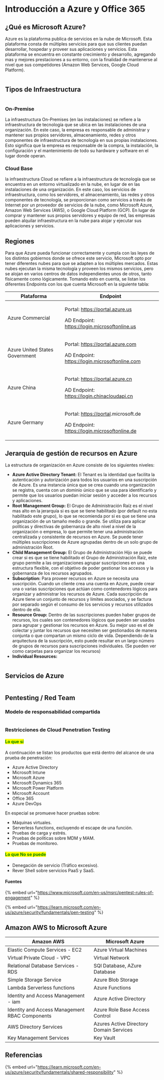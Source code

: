 # Introducción a Azure y Office 365

## ¿Qué es Microsoft Azure?

Azure es la plataforma publica de servicios en la nube de Microsoft. Esta plataforma consta de múltiples servicios para que sus clientes puedan desarrollar, hospedar y proveer sus aplicaciones y servicios. Esta plataforma se encuentra en constante crecimiento y desarrollo, agregando mas y mejores prestaciones a su entorno, con la finalidad de mantenerse al nivel que sus competidores (Amazon Web Services, Google Cloud Platform).

<figure><img src="../.gitbook/assets/image (3) (2) (1).png" alt=""><figcaption></figcaption></figure>

## Tipos de Infraestructura

<figure><img src="../.gitbook/assets/image (23) (2).png" alt=""><figcaption></figcaption></figure>

### On-Premise&#x20;

La infraestructura On-Premises (en las instalaciones) se refiere a la infraestructura de tecnología que se ubica en las instalaciones de una organización. En este caso, la empresa es responsable de administrar y mantener sus propios servidores, almacenamiento, redes y otros componentes de infraestructura de tecnología en sus propias instalaciones. Esto significa que la empresa es responsable de la compra, la instalación, la configuración y el mantenimiento de todo su hardware y software en el lugar donde operan.

### Cloud Base

la infraestructura Cloud se refiere a la infraestructura de tecnología que se encuentra en un entorno virtualizado en la nube, en lugar de en las instalaciones de una organización. En este caso, los servicios de infraestructura, como los servidores, el almacenamiento, las redes y otros componentes de tecnología, se proporcionan como servicios a través de Internet por un proveedor de servicios de la nube, como Microsoft Azure, Amazon Web Services (AWS), o Google Cloud Platform (GCP). En lugar de comprar y mantener sus propios servidores y equipo de red, las empresas pueden alquilar infraestructura en la nube para alojar y ejecutar sus aplicaciones y servicios.

## Regiones

Para que Azure pueda funcionar correctamente y cumpla con las leyes de los distintos gobiernos donde se ofrece este servicio, Microsoft opto por tener diferentes nubes para que se adapten a los múltiples mercados. Estas nubes ejecutan la misma tecnología y proveen los mismos servicios, pero se alojan en varios centros de datos independientes unos de otros, tanto físicamente como lógicamente. Tomando esto en cuenta, se listan los diferentes Endpoints con los que cuenta Microsoft en la siguiente tabla:

| Plataforma                     | Endpoint                                                                                                                                                                              |
| ------------------------------ | ------------------------------------------------------------------------------------------------------------------------------------------------------------------------------------- |
| Azure Commercial               | <p>Portal: <a href="https://portal.azure.us/">https://portal.azure.us</a></p><p>AD Endpoint: <a href="https://login.microsoftonline.us/">https://login.microsoftonline.us</a></p>     |
| Azure United States Government | <p>Portal: <a href="https://portal.azure.com/">https://portal.azure.com</a></p><p>AD Endpoint: <a href="https://login.microsoftonline.com/">https://login.microsoftonline.com</a></p> |
| Azure China                    | <p>Portal: <a href="https://portal.azure.cn/">https://portal.azure.cn</a></p><p>AD Endpoint: <a href="https://login.chinacloudapi.cn/">https://login.chinacloudapi.cn</a></p>         |
| Azure Germany                  | <p>Portal: <a href="https://portal/">https://portal</a>.microsoft.de</p><p>AD Endpoint: https://login.microsoftonline.de</p>                                                          |



## &#x20;Jerarquía de gestión de recursos en Azure

La estructura de organización en Azure consiste de los siguientes niveles:

* **Azure Active Directory Tenant:** El Tenant es la identidad que facilita la autenticación y autorización para todos los usuarios en una suscripción de Azure. Es una instancia única que se crea cuando una organización se registra, cuenta con un dominio único que se usa para identificarlo y permite que los usuarios puedan iniciar sesión y acceder a los recursos y aplicaciones.
* **Root Management Group:** El Grupo de Administración Raíz es el nivel mas alto en la jerarquía si es que se tiene habilitado (por default no esta habilitado este grupo), lo que se recomienda por si es que se tiene una organización de un tamaño medio o grande. Se utiliza para aplicar políticas y directivas de gobernanza de alto nivel a nivel de la organización o empresa, lo que permite tener una administración centralizada y consistente de recursos en Azure. Se puede tener múltiples suscripciones de Azure agrupadas dentro de un solo grupo de administración Root. &#x20;
* **Child Management Group:** El Grupo de Administración Hijo se puede crear si es que se tiene habilitado el Grupo de Administración Raíz, este grupo permite a las organizaciones agrupar suscripciones en una estructura flexible, con el objetivo de poder gestionar los accesos y la gobernanza de los recursos agrupados.&#x20;
* **Subscription:** Para proveer recursos en Azure se necesita una suscripción. Cuando un cliente crea una cuenta en Azure, puede crear una o varias suscripciones que actúan como contenedores lógicos para organizar y administrar los recursos de Azure. Cada suscripción de Azure tiene un conjunto de recursos y límites asociados, y se factura por separado según el consumo de los servicios y recursos utilizados dentro de ella.
* **Resource Group:** Dentro de las suscripciones pueden haber grupos de recursos, los cuales son contenedores lógicos que pueden ser usados para agrupar y gestionar los recursos en Azure. Su mejor uso es el de colectar y juntar los recursos que necesiten ser gestionados de manera conjunta o que compartan un mismo ciclo de vida. Dependiendo de la arquitectura de la suscripción, esto puede resultar en un largo número de grupos de recursos para suscripciones individuales. (Se pueden ver como carpetas para organizar los recursos)
* **Individual Resources:**&#x20;

<figure><img src="../.gitbook/assets/image (24) (1) (1).png" alt=""><figcaption></figcaption></figure>



## Servicios de Azure

<figure><img src="../.gitbook/assets/image (9) (2) (4).png" alt=""><figcaption></figcaption></figure>

## Pentesting / Red Team

### Modelo de responsabilidad compartida

<figure><img src="../.gitbook/assets/image (6) (6).png" alt=""><figcaption></figcaption></figure>

### Restricciones de Cloud Penetration Testing

#### <mark style="color:green;">Lo que sí</mark>

A continuación se listan los productos que está dentro del alcance de una prueba de penetración:

* Azure Active Directory
* Microsoft Intune
* Microsoft Azure
* Microsoft Dynamics 365
* Microsoft Power Platform
* Microsoft Account
* Office 365
* Azure DevOps

En especial se promueve hacer pruebas sobre:

* Máquinas virtuales.
* Serverless functions, excluyendo el escape de una función.
* Pruebas de carga y estrés.
* Pruebas de políticas sobre MDM y MAM.
* Pruebas de monitoreo.

#### <mark style="color:green;">Lo que No se puede</mark>

* Denegación de servicio (Tráfico excesivo).
* Rever Shell sobre servicios PaaS y SaaS.

#### Fuentes

{% embed url="https://www.microsoft.com/en-us/msrc/pentest-rules-of-engagement" %}

{% embed url="https://learn.microsoft.com/en-us/azure/security/fundamentals/pen-testing" %}

## Amazon AWS to Microsoft Azure

| Amazon AWS                                     | Microsoft Azure                         |
| ---------------------------------------------- | --------------------------------------- |
| Elastic Compute Services - EC2                 | Azure Virtual Machines                  |
| Virtual Private Cloud - VPC                    | Virtual Network                         |
| Relational Database Services - RDS             | SQl Database, AZure Database            |
| Simple Storage Service                         | Azure Blob Storage                      |
| Lambda Serverless functions                    | Azure Functions                         |
| Identity and Access Management - iam           | Azure Active Directory                  |
| Identity and Access Management RBAC Components | Azure Role Base Access Control          |
| AWS Directory Services                         | Azures Active Directory Domain Services |
| Key Management Services                        | Key Vault                               |



## Referencias

{% embed url="https://learn.microsoft.com/en-us/azure/security/fundamentals/shared-responsibility" %}

